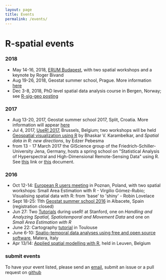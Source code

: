 ```yaml
---
layout: page
title: Events
permalink: /events/
---
```

 
# R-spatial events

### 2018

* May 14-16, 2018, [ERUM Budapest](http://2018.erum.io/), with two spatial workshops and a keynote by Roger Bivand
* Aug 19-26, 2018, Geostat summer school, Prague. More information [here](http://geostat-course.org/2018)
* Dec 3-8, 2018, PhD level spatial data analysis course in Bergen, Norway; see [R-sig-geo posting](https://stat.ethz.ch/pipermail/r-sig-geo/2018-August/026777.html)

### 2017

* Aug 13-20, 2017, Geostat summer school 2017, Split, Croatia. More information will appear [here](http://geostat-course.org/2017)
* Jul 4, 2017, [UseR! 2017](https://user2017.brussels/), Brussels, Belgium; two workshops will be held [Geospatial visualization using R](http://rpubs.com/bhaskarvk/userR2017-tutorial_proposal) by Bhaskar V. Karambelkar, and _Spatial data in R: new directions_, by Edzer Pebesma
* from 13 - 17 March 2017 the GIScience group of the Friedrich-Schiller-University Jena, Germany, hosts a spring school on "Statistical Analysis of Hyperspectral and High-Dimensional Remote-Sensing Data" using R. See [this](http://tinyurl.com/MSCJLIFE) link or
[this](http://tinyurl.com/MSCJ-Flyer) document.

### 2016

* Oct 12-14: [European R users meeting](http://erum.ue.poznan.pl/) in Poznan, Poland, with two spatial workshops: Small Area Estimation with R - Virgilio Gómez-Rubio; Visualising spatial data with R: from 'base' to 'shiny' - Robin Lovelace
* Sept 18-25: 11th [Geostat summer school 2016](http://geostat-course.org/2016) in Albacete, Spain (registration closed)
* Jun 27: Two [Tutorials](http://user2016.org/#tutorials) during useR! at Stanford, one on *Handling and Analyzing Spatial, Spatiotemporal and Movement Data* and one on *Small Area Estimation with R*
* June 22: Cartography [tutorial](http://r2016-toulouse.sciencesconf.org/resource/page/id/9) in Toulouse
* June 6-10: [Spatio-temporal data analyses using free and open source software](http://www.spatial-ecology.net/upcoming-events), Matera, Italy
* Apr 13/14: [Applied spatial modelling with R](https://lstat.kuleuven.be/training/applied-spatial-modelling-with-r), held in Leuven, Belgium

### submit events

To have your event listed, please send an [email](mailto:edzer.pebesma@uni-muenster.de), submit an issue or a pull request on [github](https://github.com/edzer/r-spatial)
